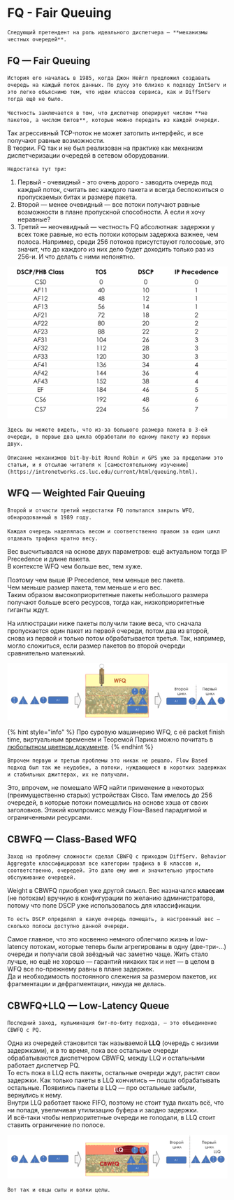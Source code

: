 # FQ - Fair Queuing

    Следующий претендент на роль идеального диспетчера — **механизмы честных очередей**.

## FQ — Fair Queuing

    История его началась в 1985, когда Джон Нейгл предложил создавать очередь на каждый поток данных. По духу это близко к подходу IntServ и это легко объяснимо тем, что идеи классов сервиса, как и DiffServ тогда ещё не было.

    Честность заключается в том, что диспетчер оперирует числом **не пакетов, а числом битов**, которые можно передать из каждой очереди.   
Так агрессивный TCP-поток не может затопить интерфейс, и все получают равные возможности.  
В теории. FQ так и не был реализован на практике как механизм диспетчеризации очередей в сетевом оборудовании.  
  
    Недостатка тут три:

1. Первый - очевидный - это очень дорого - заводить очередь под каждый поток, считать вес каждого пакета и всегда беспокоиться о пропускаемых битах и размере пакета.
2. Второй — менее очевидный — все потоки получают равные возможности в плане пропускной способности. А если я хочу неравные?
3. Третий — неочевидный — честность FQ абсолютная: задержки у всех тоже равные, но есть потоки которым задержка важнее, чем полоса. Например, среди 256 потоков присутствуют голосовые, это значит, что до каждого из них дело будет доходить только раз из 256-и.  И что делать с ними непонятно.

![](../../.gitbook/assets/image%20%28169%29.png)

    Здесь вы можете видеть, что из-за большого размера пакета в 3-ей очереди, в первые два цикла обработали по одному пакету из первых двух.

    Описание механизмов bit-by-bit Round Robin и GPS уже за пределами это статьи, и я отсылаю читателя к [самостоятельному изучению](https://intronetworks.cs.luc.edu/current/html/queuing.html).

## WFQ — Weighted Fair Queuing

    Второй и отчасти третий недостатки FQ попытался закрыть WFQ, обнародованный в 1989 году.

    Каждая очередь наделялась весом и соответственно правом за один цикл отдавать трафика кратно весу.  
Вес высчитывался на основе двух параметров: ещё актуальном тогда IP Precedence и длине пакета.  
В контексте WFQ чем больше вес, тем хуже.

Поэтому чем выше IP Precedence, тем меньше вес пакета.  
Чем меньше размер пакета, тем меньше и его вес.  
Таким образом высокоприоритетные пакеты небольшого размера получают больше всего ресурсов, тогда как, низкоприоритетные гиганты ждут.

На иллюстрации ниже пакеты получили такие веса, что сначала пропускается один пакет из первой очереди, потом два из второй, снова из первой и только потом обрабатывается третья. Так, например, могло сложиться, если размер пакетов во второй очереди сравнительно маленький.

![](../../.gitbook/assets/image%20%28125%29.png)

{% hint style="info" %}
Про суровую машинерию WFQ, с её packet finish time, виртуальным временем и Теоремой Парика можно почитать в [любопытном цветном документе](http://www.mathcs.emory.edu/~cheung/Courses/558/Syllabus/11-Fairness/WFQ.html).
{% endhint %}

    Впрочем первую и третью проблемы это никак не решало. Flow Based подход был так же неудобен, а потоки, нуждающиеся в коротких задержках и стабильных джиттерах, их не получали.  
Это, впрочем, не помешало WFQ найти применение в некоторых \(преимущественно старых\) устройствах Cisco. Там имелось до 256 очередей, в которые потоки помещались на основе хэша от своих заголовков. Этакий компромисс между Flow-Based парадигмой и ограниченными ресурсами.

## CBWFQ — Class-Based WFQ

    Заход на проблему сложности сделал CBWFQ с приходом DiffServ. Behavior Aggregate классифицировал все категории трафика в 8 классов и, соответственно, очередей. Это дало ему имя и значительно упростило обслуживание очередей.   
Weight в CBWFQ приобрел уже другой смысл. Вес назначался **классам** \(не потокам\) вручную в конфигурации по желанию администратора, потому что поле DSCP уже использовалось для классификации.  
  
    То есть DSCP определял в какую очередь помещать, а настроенный вес — сколько полосы доступно данной очереди.  
Самое главное, что это косвенно немного облегчило жизнь и low-latency потокам, которые теперь были агрегированы в одну \(две-три-…\) очереди и получали свой звёздный час заметно чаще. Жить стало лучше, но ещё не хорошо — гарантий никаких так и нет — в целом в WFQ все по-прежнему равны в плане задержек.  
Да и необходимость постоянного слежения за размером пакетов, их фрагментации и дефрагментации, никуда не делась.  


## CBWFQ+LLQ — Low-Latency Queue

    Последний заход, кульминация бит-по-биту подхода, — это объединение CBWFQ с PQ.  
Одна из очередей становится так называемой **LLQ** \(очередь с низими задержками\), и в то время, пока все остальные очереди обрабатываются диспетчером CBWFQ, между LLQ и остальными работает диспетчер PQ.  
То есть пока в LLQ есть пакеты, остальные очереди ждут, растят свои задержки. Как только пакеты в LLQ кончились — пошли обрабатывать остальные. Появились пакеты в LLQ — про остальные забыли, вернулись к нему.  
Внутри LLQ работает также FIFO, поэтому не стоит туда пихать всё, что ни попадя, увеличивая утилизацию буфера и заодно задержки.  
И всё-таки чтобы неприоритетные очереди не голодали, в LLQ стоит ставить ограничение по полосе.

![](../../.gitbook/assets/image%20%2842%29.png)

    Вот так и овцы сыты и волки целы. 

